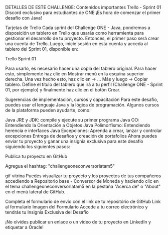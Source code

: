 DETALLES DE ESTE CHALLENGE:
Contenidos importantes
Trello - Sprint 01 
Discord exclusivo para estudiantes de ONE 
¡Es hora de comenzar el primer desafío con Java!

Tarjetas de Trello
Cada sprint del Challenge ONE - Java, pondremos a disposición un tablero en Trello que usarás como herramienta para gestionar el desarrollo de tu proyecto. Entonces, el primer paso será crear una cuenta de Trello. Luego, inicie sesión en esta cuenta y acceda al tablero del Sprint 01, disponible en:

Trello Sprint 01

Para usarlo, es necesario hacer una copia del tablero original. Para hacer esto, simplemente haz clic en Mostrar menú en la esquina superior derecha. Una vez hecho esto, haz clic en -> ... Más y luego -> Copiar tablero. Define el título del tablero que irá a tu perfil (Challenge ONE - Sprint 01, por ejemplo) y finalmente haz clic en el botón Crear.

Sugerencias de implementación, cursos y capacitación
Para este desafío, puedes usar el lenguaje Java y la lógica de programación. Algunos cursos de la plataforma pueden ayudarte, como:

Java JRE y JDK: compile y ejecute su primer programa
Java OO: Entendiendo la Orientación a Objetos
Java Polimorfismo: Entendiendo herencia e interfaces
Java Excepciones: Aprenda a crear, lanzar y controlar excepciones
Entrega de desafíos y creación de portafolios
Ahora puedes enviar tu proyecto y ganar una insignia exclusiva para este desafío siguiendo los siguientes pasos:

Publica tu proyecto en GitHub

Agregua el hashtag: "challengeoneconversorlatam5"

gif vitrina
Puedes visualizar tu proyecto y los proyectos de tus compañeros accediendo a Repositorio base - Conversor de Moneda y haciendo clic en el tema challengeoneconversorlatam5 en la pestaña "Acerca de" o "About" en el menú lateral de GitHub.

Completa el formulario de envío con el link de tu repositório de GitHub Link al formulario
Imagen del Formulario
Accede a tu correo electrónico y tendrás tu Insignia Exclusiva del Desafío

¡No olvides publicar un enlace o un video de tu proyecto en LinkedIn y etiquetar a Oracle!
